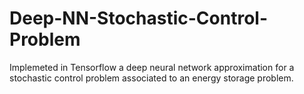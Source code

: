 # Deep-NN-Stochastic-Control-Problem
Implemeted in Tensorflow a deep neural network approximation for a stochastic control problem associated to an energy storage problem.

